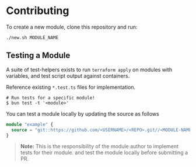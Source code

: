 # Contributing

To create a new module, clone this repository and run:

```shell
./new.sh MODULE_NAME
```

## Testing a Module

A suite of test-helpers exists to run `terraform apply` on modules with variables, and test script output against containers.

Reference existing `*.test.ts` files for implementation.

```shell
# Run tests for a specific module!
$ bun test -t '<module>'
```

You can test a module locally by updating the source as follows

```tf
module "example" {
  source = "git::https://github.com/<USERNAME>/<REPO>.git//<MODULE-NAME>?ref=<BRANCH-NAME>"
}
```

> **Note:** This is the responsibility of the module author to implement tests for their module. and test the module locally before submitting a PR.
